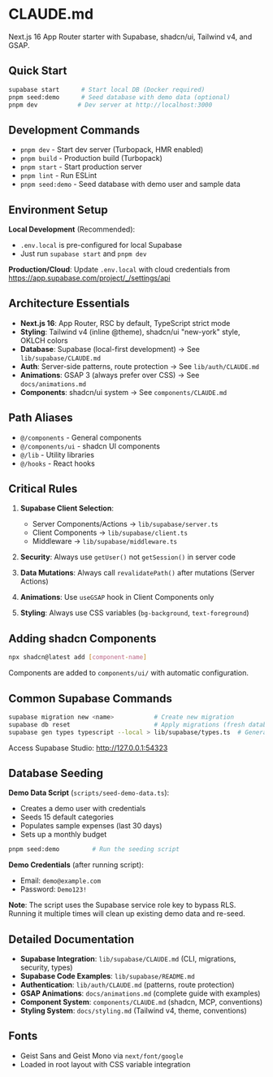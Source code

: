 # CLAUDE.md

Next.js 16 App Router starter with Supabase, shadcn/ui, Tailwind v4, and GSAP.

## Quick Start

```bash
supabase start      # Start local DB (Docker required)
pnpm seed:demo      # Seed database with demo data (optional)
pnpm dev           # Dev server at http://localhost:3000
```

## Development Commands

- `pnpm dev` - Start dev server (Turbopack, HMR enabled)
- `pnpm build` - Production build (Turbopack)
- `pnpm start` - Start production server
- `pnpm lint` - Run ESLint
- `pnpm seed:demo` - Seed database with demo user and sample data

## Environment Setup

**Local Development** (Recommended):
- `.env.local` is pre-configured for local Supabase
- Just run `supabase start` and `pnpm dev`

**Production/Cloud**:
Update `.env.local` with cloud credentials from https://app.supabase.com/project/_/settings/api

## Architecture Essentials

- **Next.js 16**: App Router, RSC by default, TypeScript strict mode
- **Styling**: Tailwind v4 (inline @theme), shadcn/ui "new-york" style, OKLCH colors
- **Database**: Supabase (local-first development) → See `lib/supabase/CLAUDE.md`
- **Auth**: Server-side patterns, route protection → See `lib/auth/CLAUDE.md`
- **Animations**: GSAP 3 (always prefer over CSS) → See `docs/animations.md`
- **Components**: shadcn/ui system → See `components/CLAUDE.md`

## Path Aliases

- `@/components` - General components
- `@/components/ui` - shadcn UI components
- `@/lib` - Utility libraries
- `@/hooks` - React hooks

## Critical Rules

1. **Supabase Client Selection**:
   - Server Components/Actions → `lib/supabase/server.ts`
   - Client Components → `lib/supabase/client.ts`
   - Middleware → `lib/supabase/middleware.ts`

2. **Security**: Always use `getUser()` not `getSession()` in server code

3. **Data Mutations**: Always call `revalidatePath()` after mutations (Server Actions)

4. **Animations**: Use `useGSAP` hook in Client Components only

5. **Styling**: Always use CSS variables (`bg-background`, `text-foreground`)

## Adding shadcn Components

```bash
npx shadcn@latest add [component-name]
```

Components are added to `components/ui/` with automatic configuration.

## Common Supabase Commands

```bash
supabase migration new <name>           # Create new migration
supabase db reset                       # Apply migrations (fresh database)
supabase gen types typescript --local > lib/supabase/types.ts  # Generate types
```

Access Supabase Studio: http://127.0.0.1:54323

## Database Seeding

**Demo Data Script** (`scripts/seed-demo-data.ts`):
- Creates a demo user with credentials
- Seeds 15 default categories
- Populates sample expenses (last 30 days)
- Sets up a monthly budget

```bash
pnpm seed:demo         # Run the seeding script
```

**Demo Credentials** (after running script):
- Email: `demo@example.com`
- Password: `Demo123!`

**Note**: The script uses the Supabase service role key to bypass RLS. Running it multiple times will clean up existing demo data and re-seed.

## Detailed Documentation

- **Supabase Integration**: `lib/supabase/CLAUDE.md` (CLI, migrations, security, types)
- **Supabase Code Examples**: `lib/supabase/README.md`
- **Authentication**: `lib/auth/CLAUDE.md` (patterns, route protection)
- **GSAP Animations**: `docs/animations.md` (complete guide with examples)
- **Component System**: `components/CLAUDE.md` (shadcn, MCP, conventions)
- **Styling System**: `docs/styling.md` (Tailwind v4, theme, conventions)

## Fonts

- Geist Sans and Geist Mono via `next/font/google`
- Loaded in root layout with CSS variable integration